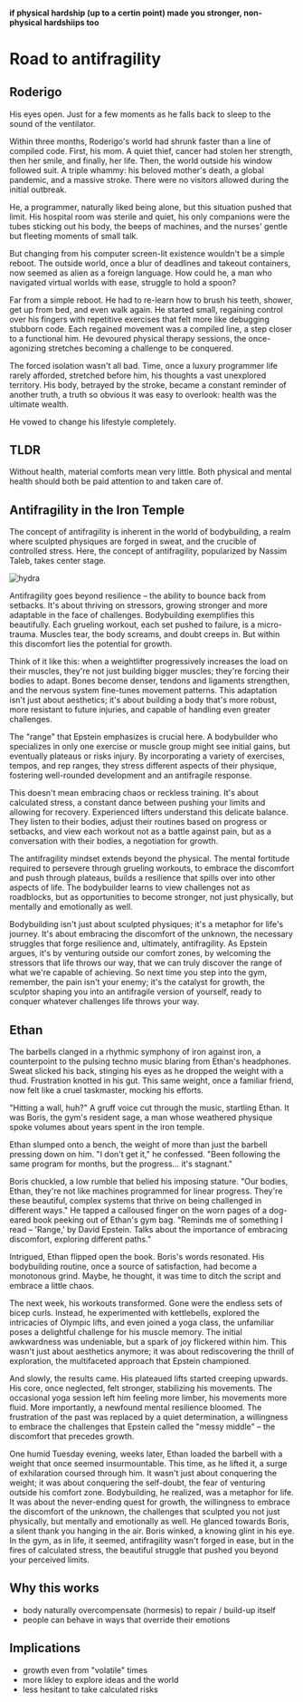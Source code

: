 #### if physical hardship (up to a certin point) made you stronger, non-physical hardshiips too


# Road to antifragility
## Roderigo
His eyes open. Just for a few moments as he falls back to sleep to the sound of the ventilator. 

Within three months, Roderigo's world had shrunk faster than a line of compiled code. First, his mom. A quiet thief, cancer had stolen her strength, then her smile, and finally, her life. Then, the world outside his window followed suit. A triple whammy: his beloved mother's death, a global pandemic, and a massive stroke. There were no visitors allowed during the initial outbreak. 

He, a programmer, naturally liked being alone, but this situation pushed that limit. His hospital room was sterile and quiet, his only companions were the tubes sticking out his body, the beeps of machines, and the nurses' gentle but fleeting moments of small talk. 

But changing from his computer screen-lit existence wouldn't be a simple reboot. The outside world, once a blur of deadlines and takeout containers, now seemed as alien as a foreign language. How could he, a man who navigated virtual worlds with ease, struggle to hold a spoon?

Far from a simple reboot. He had to re-learn how to brush his teeth, shower, get up from bed, and even walk again. He started small, regaining control over his fingers with repetitive exercises that felt more like debugging stubborn code. Each regained movement was a compiled line, a step closer to a functional him. He devoured physical therapy sessions, the once-agonizing stretches becoming a challenge to be conquered. 

The forced isolation wasn't all bad. Time, once a luxury programmer life rarely afforded, stretched before him, his thoughts a vast unexplored territory. His body, betrayed by the stroke, became a constant reminder of another truth, a truth so obvious it was easy to overlook: health was the ultimate wealth. 

He vowed to change his lifestyle completely.



## TLDR
Without health, material comforts mean very little. Both physical and mental health should both be paid attention to and taken care of.


## Antifragility in the Iron Temple

The concept of antifragility is inherent in the world of bodybuilding, a realm where sculpted physiques are forged  in sweat, and the crucible of controlled stress. Here, the concept of antifragility, popularized by Nassim Taleb, takes center stage. 

![hydra](https://pebreo.github.io/IMG_0755.jpeg)

Antifragility goes beyond resilience – the ability to bounce back from setbacks. It's about thriving on stressors, growing stronger and more adaptable in the face of challenges. Bodybuilding exemplifies this beautifully. Each grueling workout, each set pushed to failure, is a micro-trauma. Muscles tear, the body screams, and doubt creeps in. But within this discomfort lies the potential for growth. 

Think of it like this: when a weightlifter progressively increases the load on their muscles, they're not just building bigger muscles; they're forcing their bodies to adapt. Bones become denser, tendons and ligaments strengthen, and the nervous system fine-tunes movement patterns. This adaptation isn't just about aesthetics; it's about building a body that's more robust, more resistant to future injuries, and capable of handling even greater challenges. 

The "range" that Epstein emphasizes is crucial here. A bodybuilder who specializes in only one exercise or muscle group might see initial gains, but eventually plateaus or risks injury. By incorporating a variety of exercises, tempos, and rep ranges, they stress different aspects of their physique, fostering well-rounded development and an antifragile response. 

This doesn't mean embracing chaos or reckless training. It's about calculated stress, a constant dance between pushing your limits and allowing for recovery. Experienced lifters understand this delicate balance. They listen to their bodies, adjust their routines based on progress or setbacks, and view each workout not as a battle against pain, but as a conversation with their bodies, a negotiation for growth. 

The antifragility mindset extends beyond the physical. The mental fortitude required to persevere through grueling workouts, to embrace the discomfort and push through plateaus, builds a resilience that spills over into other aspects of life. The bodybuilder learns to view challenges not as roadblocks, but as opportunities to become stronger, not just physically, but mentally and emotionally as well. 

Bodybuilding isn't just about sculpted physiques; it's a metaphor for life's journey. It's about embracing the discomfort of the unknown, the necessary struggles that forge resilience and, ultimately, antifragility. As Epstein argues, it's by venturing outside our comfort zones, by welcoming the stressors that life throws our way, that we can truly discover the range of what we're capable of achieving. So next time you step into the gym, remember, the pain isn't your enemy; it's the catalyst for growth, the sculptor shaping you into an antifragile version of yourself, ready to conquer whatever challenges life throws your way. 

## Ethan
The barbells clanged in a rhythmic symphony of iron against iron, a counterpoint to the pulsing techno music blaring from Ethan's headphones. Sweat slicked his back, stinging his eyes as he dropped the weight with a thud. Frustration knotted in his gut. This same weight, once a familiar friend, now felt like a cruel taskmaster, mocking his efforts.  

"Hitting a wall, huh?" A gruff voice cut through the music, startling Ethan.  It was Boris, the gym's resident sage, a man whose weathered physique spoke volumes about years spent in the iron temple. 

Ethan slumped onto a bench, the weight of more than just the barbell pressing down on him. "I don't get it," he confessed. "Been following the same program for months, but the progress… it's stagnant."

Boris chuckled, a low rumble that belied his imposing stature. "Our bodies, Ethan, they're not like machines programmed for linear progress. They're these beautiful, complex systems that thrive on being challenged in different ways." He tapped a calloused finger on the worn pages of a dog-eared book peeking out of Ethan's gym bag. "Reminds me of something I read – 'Range,' by David Epstein. Talks about the importance of embracing discomfort, exploring different paths."

Intrigued, Ethan flipped open the book. Boris's words resonated. His bodybuilding routine, once a source of satisfaction, had become a monotonous grind. Maybe, he thought, it was time to ditch the script and embrace a little chaos.

The next week, his workouts transformed. Gone were the endless sets of bicep curls. Instead, he experimented with kettlebells, explored the intricacies of Olympic lifts, and even joined a yoga class, the unfamiliar poses a delightful challenge for his muscle memory. The initial awkwardness was undeniable, but a spark of joy flickered within him. This wasn't just about aesthetics anymore; it was about rediscovering the thrill of exploration, the multifaceted approach that Epstein championed.

And slowly, the results came. His plateaued lifts started creeping upwards. His core, once neglected, felt stronger, stabilizing his movements. The occasional yoga session left him feeling more limber, his movements more fluid. More importantly, a newfound mental resilience bloomed. The frustration of the past was replaced by a quiet determination, a willingness to embrace the challenges that Epstein called the "messy middle" – the discomfort that precedes growth.  

One humid Tuesday evening, weeks later, Ethan loaded the barbell with a weight that once seemed insurmountable. This time, as he lifted it, a surge of exhilaration coursed through him. It wasn't just about conquering the weight; it was about conquering the self-doubt, the fear of venturing outside his comfort zone.  Bodybuilding, he realized, was a metaphor for life. It was about the never-ending quest for growth, the willingness to embrace the discomfort of the unknown, the challenges that sculpted you not just physically, but mentally and emotionally as well.  He glanced towards Boris, a silent thank you hanging in the air. Boris winked, a knowing glint in his eye. In the gym, as in life, it seemed, antifragility wasn't forged in ease, but in the fires of calculated stress, the beautiful struggle that pushed you beyond your perceived limits.  


## Why this works
- body naturally overcompensate (hormesis) to repair / build-up itself
- people can behave in ways that override their emotions

## Implications
- growth even from "volatile" times
- more likley to explore ideas and the world
- less hesitant to take calculated risks
